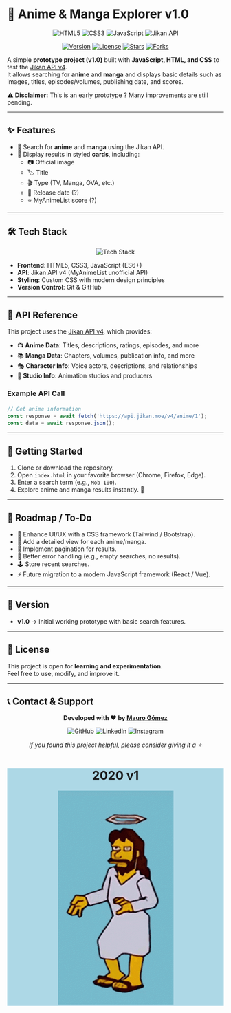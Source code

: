 
# 🎌 Anime & Manga Explorer v1.0

<div align="center">

![HTML5](https://img.shields.io/badge/HTML5-E34F26?style=for-the-badge&logo=html5&logoColor=white)
![CSS3](https://img.shields.io/badge/CSS3-1572B6?style=for-the-badge&logo=css3&logoColor=white)
![JavaScript](https://img.shields.io/badge/JavaScript-323330?style=for-the-badge&logo=javascript&logoColor=F7DF1E)
![Jikan API](https://img.shields.io/badge/API-Jikan%20v4-ff69b4?style=for-the-badge&logo=graphql&logoColor=white)

[![Version](https://img.shields.io/badge/Version-1.0-brightgreen?style=flat-square)](https://github.com/maurogmz/anime-front-web)
[![License](https://img.shields.io/badge/License-MIT-blue?style=flat-square)](LICENSE)
[![Stars](https://img.shields.io/github/stars/maurogmz/anime-front-web?style=flat-square&color=yellow)](https://github.com/maurogmz/anime-front-web/stargazers)
[![Forks](https://img.shields.io/github/forks/maurogmz/anime-front-web?style=flat-square&color=orange)](https://github.com/maurogmz/anime-front-web/network)

</div>

A simple **prototype project (v1.0)** built with **JavaScript, HTML, and CSS** to test the [Jikan API v4](https://docs.api.jikan.moe/).  
It allows searching for **anime** and **manga** and displays basic details such as images, titles, episodes/volumes, publishing date, and scores.  

⚠️ **Disclaimer:** This is an early prototype ? Many improvements are still pending.  

---

## ✨ Features
- 🔎 Search for **anime** and **manga** using the Jikan API.  
- 🎴 Display results in styled **cards**, including:
  - 📷 Official image  
  - 🏷️ Title  
  - 🎬 Type (TV, Manga, OVA, etc.)  
  - 📅 Release date (?)  
  - ⭐ MyAnimeList score (?)  

---


## 🛠️ Tech Stack

<div align="center">

![Tech Stack](https://skillicons.dev/icons?i=html,css,js,git,github&theme=dark)

</div>

- **Frontend**: HTML5, CSS3, JavaScript (ES6+)
- **API**: Jikan API v4 (MyAnimeList unofficial API)
- **Styling**: Custom CSS with modern design principles
- **Version Control**: Git & GitHub

---


## 🔗 API Reference

This project uses the [Jikan API v4](https://docs.api.jikan.moe/), which provides:

- 📺 **Anime Data**: Titles, descriptions, ratings, episodes, and more
- 📚 **Manga Data**: Chapters, volumes, publication info, and more
- 🎭 **Character Info**: Voice actors, descriptions, and relationships
- 🏢 **Studio Info**: Animation studios and producers

### Example API Call
```javascript
// Get anime information
const response = await fetch('https://api.jikan.moe/v4/anime/1');
const data = await response.json();
```

---

## 🚀 Getting Started
1. Clone or download the repository.  
2. Open `index.html` in your favorite browser (Chrome, Firefox, Edge).  
3. Enter a search term (e.g., `Mob 100`).  
4. Explore anime and manga results instantly. 🌟  

---

## 📌 Roadmap / To-Do
- 🎨 Enhance UI/UX with a CSS framework (Tailwind / Bootstrap).  
- 📑 Add a detailed view for each anime/manga.  
- 🔄 Implement pagination for results.  
- 🚫 Better error handling (e.g., empty searches, no results).  
- 🕹️ Store recent searches.  
- ⚡ Future migration to a modern JavaScript framework (React / Vue).  

---

## 📝 Version
- **v1.0** → Initial working prototype with basic search features.  

---

## 📜 License
This project is open for **learning and experimentation**.  
Feel free to use, modify, and improve it.  

---
## 📞 Contact & Support

<div align="center">

**Developed with ❤️ by [Mauro Gómez](https://github.com/maurogmz)**

[![GitHub](https://img.shields.io/badge/GitHub-181717?style=for-the-badge&logo=github&logoColor=white)](https://github.com/maurogmz)
[![LinkedIn](https://img.shields.io/badge/LinkedIn-0A66C2?style=for-the-badge&logo=linkedin&logoColor=white)](https://www.linkedin.com/in/maurogmz)
[![Instagram](https://img.shields.io/badge/Instagram-E4405F?style=for-the-badge&logo=instagram&logoColor=white)](https://www.instagram.com/maurogomez_mfg)


*If you found this project helpful, please consider giving it a ⭐*

</div>


<div align="center" style="background-color:lightblue">
	<h1>2020 v1</h1>
	<img src="gif.gif">
</div>





